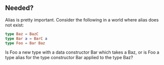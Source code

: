 ## Needed?

Alias is pretty important. Consider the following in a world where alias does not exist:

```elm
type Baz = BazC
type Bar a = BarC a
type Foo = Bar Baz
```

Is Foo a new type with a data constructor Bar which takes a Baz, or is Foo a type alias for the type constructor Bar applied to the type Baz?
